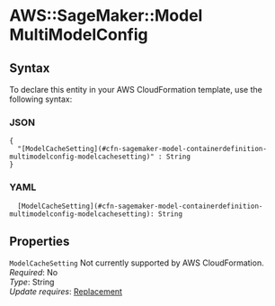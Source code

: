 # AWS::SageMaker::Model MultiModelConfig<a name="aws-properties-sagemaker-model-containerdefinition-multimodelconfig"></a>

## Syntax<a name="aws-properties-sagemaker-model-containerdefinition-multimodelconfig-syntax"></a>

To declare this entity in your AWS CloudFormation template, use the following syntax:

### JSON<a name="aws-properties-sagemaker-model-containerdefinition-multimodelconfig-syntax.json"></a>

```
{
  "[ModelCacheSetting](#cfn-sagemaker-model-containerdefinition-multimodelconfig-modelcachesetting)" : String
}
```

### YAML<a name="aws-properties-sagemaker-model-containerdefinition-multimodelconfig-syntax.yaml"></a>

```
  [ModelCacheSetting](#cfn-sagemaker-model-containerdefinition-multimodelconfig-modelcachesetting): String
```

## Properties<a name="aws-properties-sagemaker-model-containerdefinition-multimodelconfig-properties"></a>

`ModelCacheSetting`  <a name="cfn-sagemaker-model-containerdefinition-multimodelconfig-modelcachesetting"></a>
Not currently supported by AWS CloudFormation\.  
*Required*: No  
*Type*: String  
*Update requires*: [Replacement](https://docs.aws.amazon.com/AWSCloudFormation/latest/UserGuide/using-cfn-updating-stacks-update-behaviors.html#update-replacement)